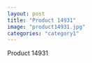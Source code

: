 ```yaml
---
layout: post
title: "Product 14931"
image: "product14931.jpg"
categories: "category1"
---
```

Product 14931
